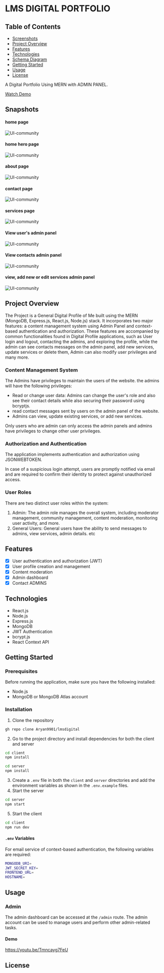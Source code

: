 # LMS DIGITAL PORTFOLIO

## Table of Contents

- [Screenshots](#Snapshots)
- [Project Overview](#project-overview)
- [Features](#features)
- [Technologies](#technologies)
- [Schema Diagram](#schema-diagram)
- [Getting Started](#getting-started)
- [Usage](#usage)
- [License](#license)

A Digital Portfolio Using MERN with ADMIN PANEL.

[Watch Demo](https://youtu.be/N8G1eA73mV8)

## Snapshots
#### home page
![UI-community](https://github.com/Aryan9901/lmsdigital/blob/master/resources/homepage.png?raw=true)
#### home hero page
![UI-community](https://github.com/Aryan9901/lmsdigital/blob/master/resources/homehero.png?raw=true)
#### about page
![UI-community](https://github.com/Aryan9901/lmsdigital/blob/master/resources/about.png?raw=true)
#### contact page
![UI-community](https://github.com/Aryan9901/lmsdigital/blob/master/resources/contactpage.png?raw=true)
#### services page
![UI-community](https://github.com/Aryan9901/lmsdigital/blob/master/resources/servicespage.png?raw=true)
#### View user's admin panel
![UI-community](https://github.com/Aryan9901/lmsdigital/blob/master/resources/ADMINPANEL.png?raw=true)
#### View contacts admin panel
![UI-community](https://github.com/Aryan9901/lmsdigital/blob/master/resources/ADMINCONTACTS.png?raw=trueD)
#### view, add new or edit services admin panel
![UI-community](https://github.com/Aryan9901/lmsdigital/blob/master/resources/SERVICEADMIN.png?raw=true)

## Project Overview

The Project is a General Digital Profile of Me built using the MERN (MongoDB, Express.js, React.js, Node.js) stack. It incorporates two major features: a content management system using Admin Panel and context-based authentication and authorization.  These features are accompanied by common functionalities found in Digital Profile applications, such as User login and logout, contacting the admins, and exploring the profile, while the admin can see contacts messages on the admin panel, add new services, update services or delete them, Admin can also modify user privileges and many more.

### Content Management System

The Admins have privileges to maintain the users of the website. the admins will have the following privileges:

- Read or change user data: Admins can change the user's role and also see their contact details while also securing their password using bcryptjs.
- read contact messages sent by users on the admin panel of the website.
- Admins can view, update existing services, or add new services.

Only users who are admin can only access the admin panels and admins have privileges to change other user privileges.

### Authorization and Authentication

The application implements authentication and authorization using JSONWEBTOKEN.

In case of a suspicious login attempt, users are promptly notified via email and are required to confirm their identity to protect against unauthorized access.

### User Roles

There are two distinct user roles within the system:

1. Admin: The admin role manages the overall system, including moderator management, community management, content moderation, monitoring user activity, and more.
2. General Users: General users have the ability to send messages to admins, view services, admin details. etc



## Features

- [x] User authentication and authorization (JWT)
- [x] User profile creation and management
- [x] Content moderation
- [x] Admin dashboard
- [x] Contact ADMINS

## Technologies

- React.js
- Node.js
- Express.js
- MongoDB
- JWT Authentication
- bcrypt.js
- React Context API

## Getting Started

### Prerequisites

Before running the application, make sure you have the following installed:

- Node.js
- MongoDB or MongoDB Atlas account

### Installation

1. Clone the repository

```bash
gh repo clone Aryan9901/lmsdigital
```
2. Go to the project directory and install dependencies for both the client and server

```bash
cd client
npm install
```

```bash
cd server
npm install
```

3. Create a `.env` file in both the `client` and `server` directories and add the environment variables as shown in the `.env.example` files.
4. Start the server

```bash
cd server
npm start
```

5. Start the client

```bash
cd client
npm run dev
```


#### `.env` Variables

For email service of context-based authentication, the following variables are required:

```bash
MONGODB_URI=
JWT_SECRET_KEY=
FRONTEND_URL=
HOSTNAME=
```

## Usage

### Admin

The admin dashboard can be accessed at the `/admin` route. The admin account can be used to manage users and perform other admin-related tasks.

#### Demo
https://youtu.be/Tmncayg7FeU

## License

